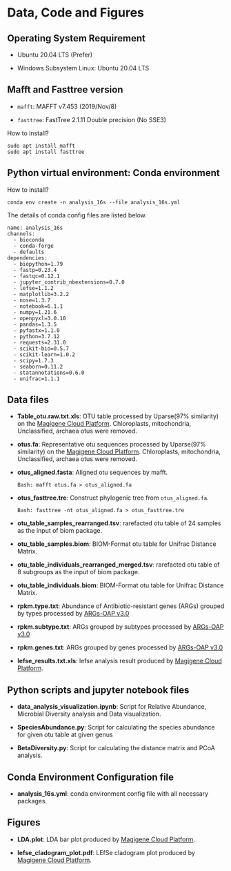 # Data, Code and Figures

## Operating System Requirement

- Ubuntu 20.04 LTS (Prefer)

- Windows Subsystem Linux: Ubuntu 20.04 LTS

## Mafft and Fasttree version

- `mafft`: MAFFT v7.453 (2019/Nov/8)

- `fasttree`: FastTree 2.1.11 Double precision (No SSE3)

How to install?

```
sudo apt install mafft
sudo apt install fasttree
```

## Python virtual environment: Conda environment

How to install?

`conda env create -n analysis_16s --file analysis_16s.yml`

The details of conda config files are listed below.

```
name: analysis_16s
channels:
  - bioconda
  - conda-forge
  - defaults
dependencies:
  - biopython=1.79
  - fastp=0.23.4
  - fastqc=0.12.1
  - jupyter_contrib_nbextensions=0.7.0
  - lefse=1.1.2
  - matplotlib=3.2.2
  - nose=1.3.7
  - notebook=6.1.1
  - numpy=1.21.6
  - openpyxl=3.0.10
  - pandas=1.3.5
  - pyfastx=1.1.0
  - python=3.7.12
  - requests=2.31.0
  - scikit-bio=0.5.7
  - scikit-learn=1.0.2
  - scipy=1.7.3
  - seaborn=0.11.2
  - statannotations=0.6.0
  - unifrac=1.1.1
```

## Data files

- **Table_otu.raw.txt.xls**: OTU table processed by Uparse(97% similarity) on the [Magigene Cloud Platform](http://cloud.magigene.com/). Chloroplasts, mitochondria, Unclassified, archaea otus were removed.

- **otus.fa**: Representative otu sequences processed by Uparse(97% similarity) on the [Magigene Cloud Platform](http://cloud.magigene.com/). Chloroplasts, mitochondria, Unclassified, archaea otus were removed.

- **otus_aligned.fasta**: Aligned otu sequences by mafft. 

  `Bash: mafft otus.fa > otus_aligned.fa
`
- **otus_fasttree.tre**: Construct phylogenic tree from `otus_aligned.fa`. 

  `Bash: fasttree -nt otus_aligned.fa > otus_fasttree.tre`

- **otu_table_samples_rearranged.tsv**: rarefacted otu table of 24 samples as the input of biom package.

- **otu_table_samples.biom**: BIOM-Format otu table for Unifrac Distance Matrix. 

- **otu_table_individuals_rearranged_merged.tsv**: rarefacted otu table of 8 subgroups as the input of biom package.

- **otu_table_individuals.biom**: BIOM-Format otu table for Unifrac Distance Matrix.

- **rpkm.type.txt**: Abundance of Antibiotic-resistant genes (ARGs) grouped by types processed by [ARGs-OAP v3.0](https://github.com/xinehc/args_oap) 

- **rpkm.subtype.txt**: ARGs grouped by subtypes processed by [ARGs-OAP v3.0](https://github.com/xinehc/args_oap)

- **rpkm.genes.txt**: ARGs grouped by genes processed by [ARGs-OAP v3.0](https://github.com/xinehc/args_oap)

- **lefse_results.txt.xls**: lefse analysis result produced by [Magigene Cloud Platform](http://cloud.magigene.com/).

## Python scripts and jupyter notebook files

- **data_analysis_visualization.ipynb**: Script for Relative Abundance, Microbial Diversity analysis and Data visualization.

- **SpeciesAbundance.py**: Script for calculating the species abundance for given otu table at given genus

- **BetaDiversity.py**: Script for calculating the distance matrix and PCoA analysis.

## Conda Environment Configuration file

- **analysis_16s.yml**: conda environment config file with all necessary packages.

## Figures

- **LDA.plot**: LDA bar plot produced by [Magigene Cloud Platform](http://cloud.magigene.com/).

- **lefse_cladogram_plot.pdf**: LEfSe cladogram plot produced by [Magigene Cloud Platform](http://cloud.magigene.com/).
